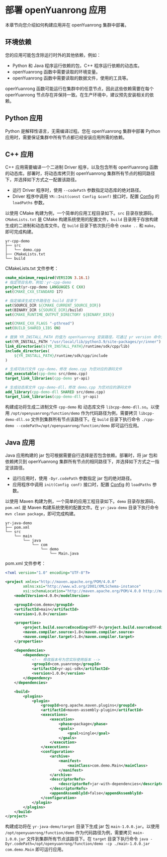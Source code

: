 # 部署 openYuanrong 应用

本章节向您介绍如何构建应用并在 openYuanrong 集群中部署。

## 环境依赖

您的应用可能包含除运行时外的其他依赖，例如：

- Python 和 Java 程序运行依赖的包，C++ 程序运行依赖的动态库。
- openYuanrong 函数中需要读取的环境变量。
- openYuanrong 函数中需要读取的数据文件，使用的工具等。

openYuanrong 函数可能运行在集群中的任意节点，因此这些依赖需要在每个 openYuanrong 节点存在并保持一致。在生产环境中，建议预先安装相关的依赖。

## Python 应用

Python 是解释性语言，无需编译过程。您在 openYuanrong 集群中部署 Python 应用时，需要保证集群中所有节点都已经安装应用所需的依赖。

## C++ 应用

C++ 应用需要编译一个二进制 Driver 程序，以及包含所有 openYuanrong 函数的动态库。部署时，将动态库拷贝到 openYuanrong 集群所有节点的相同路径下，并选择如下方式之一配置该路径。

- 运行 Driver 程序时，使用 `--codePath` 参数指定动态库的绝对路径。
- Driver 程序中调用 `YR::Init(const Config &conf)` 接口时，配置 [Config](../multi_language_function_programming_interface/api/distributed_programming/zh_cn/C++/struct-Config.rst) 的 `loadPaths` 参数。

以使用 CMake 构建为例，一个简单的应用工程目录如下。`src` 目录存放源码，`CMakeLists.txt` 是 CMake 构建系统使用的配置文件，`build` 目录用于存放构建生成的二进制和动态库文件。在 `build` 目录下依次执行命令 `cmake ..` 和 `make`，即可完成构建。

```text
yr-cpp-demo
├── src
│   └── demo.cpp
├── CMakeLists.txt
└── build
```

CMakeLists.txt 文件参考：

```cmake
cmake_minimum_required(VERSION 3.16.1)
# 指定项目名称，例如：yr-cpp-demo
project(yr-cpp-demo LANGUAGES C CXX)
set(CMAKE_CXX_STANDARD 17)

# 指定编译生成文件路径在 build 目录下
set(SOURCE_DIR ${CMAKE_CURRENT_SOURCE_DIR})
set(BINARY_DIR ${SOURCE_DIR}/build)
set(CMAKE_RUNTIME_OUTPUT_DIRECTORY ${BINARY_DIR})

set(CMAKE_CXX_FLAGS "-pthread")
set(BUILD_SHARED_LIBS ON)

# 替换 YR_INSTALL_PATH 的值为 openYuanrong 安装路径，可通过 yr version 命令查看
set(YR_INSTALL_PATH "/usr/local/lib/python3.9/site-packages/yr/inner")
link_directories(${YR_INSTALL_PATH}/runtime/sdk/cpp/lib)
include_directories(
    ${YR_INSTALL_PATH}/runtime/sdk/cpp/include
)

# 生成可执行文件 cpp-demo，修改 demo.cpp 为您对应的源码文件
add_executable(cpp-demo src/demo.cpp)
target_link_libraries(cpp-demo yr-api)

# 生成动态库文件 cpp-demo-dll，修改 demo.cpp 为您对应的源码文件
add_library(cpp-demo-dll SHARED src/demo.cpp)
target_link_libraries(cpp-demo-dll yr-api)
```

构建成功将生成二进制文件 `cpp-demo` 和 动态库文件 `libcpp-demo-dll.so`。以使用 `/opt/openyuanrong/function/demo` 作为代码路径为例，需要拷贝 `libcpp-demo-dll.so` 文件到集群所有节点该路径下。在 `build` 目录下执行命令 `./cpp-demo --codePath=/opt/openyuanrong/function/demo` 即可运行应用。

## Java 应用

Java 应用构建的 jar 包可根据需要自行选择是否包含依赖。部署时，将 jar 包和依赖拷贝到 openYuanrong 集群所有节点的相同路径下，并选择如下方式之一指定该路径。

- 运行应用时，使用 `-Dyr.codePath` 参数指定 jar 包的绝对路径。
- 应用程序中调用 `init(Config conf)` 接口时，配置 [Config](../multi_language_function_programming_interface/api/distributed_programming/zh_cn/Java/Config.md) 的 `loadPaths` 参数。

以使用 Maven 构建为例，一个简单的应用工程目录如下。`demo` 目录存放源码，`pom.xml` 是 Maven 构建系统使用的配置文件。在 `yr-java-demo` 目录下执行命令 `mvn clean package`，即可完成构建。

```text
yr-java-demo
├── pom.xml
└── src
    └── main
        └── java
            └── com
                └── demo
                    └── Main.java
```

pom.xml 文件参考：

```xml
<?xml version="1.0" encoding="UTF-8"?>

<project xmlns="http://maven.apache.org/POM/4.0.0"
        xmlns:xsi="http://www.w3.org/2001/XMLSchema-instance"
        xsi:schemaLocation="http://maven.apache.org/POM/4.0.0 http://maven.apache.org/xsd/maven-4.0.0.xsd">
    <modelVersion>4.0.0</modelVersion>

    <groupId>com.demo</groupId>
    <artifactId>main</artifactId>
    <version>1.0.0</version>

    <properties>
        <project.build.sourceEncoding>UTF-8</project.build.sourceEncoding>
        <maven.compiler.source>1.8</maven.compiler.source>
        <maven.compiler.target>1.8</maven.compiler.target>
    </properties>

    <dependencies>
        <dependency>
            <!-- 修改版本号为您实际使用版本 -->
            <groupId>com.yuanrong</groupId>
            <artifactId>yr-api-sdk</artifactId>
            <version>1.0.0</version>
        </dependency>
    </dependencies>

    <build>
        <plugins>
            <plugin>
                <groupId>org.apache.maven.plugins</groupId>
                <artifactId>maven-assembly-plugin</artifactId>
                <executions>
                    <execution>
                        <phase>package</phase>
                        <goals>
                            <goal>single</goal>
                        </goals>
                    </execution>
                </executions>
                <configuration>
                    <archive>
                        <manifest>
                            <mainClass>com.demo.Main</mainClass>
                        </manifest>
                    </archive>
                    <descriptorRefs>
                        <descriptorRef>jar-with-dependencies</descriptorRef>
                    </descriptorRefs>
                    <appendAssemblyId>false</appendAssemblyId>
                </configuration>
            </plugin>
        </plugins>
    </build>
</project>
```

构建成功将在 `yr-java-demo/target` 目录下生成 jar 包 `main-1.0.0.jar`。以使用 `/opt/openyuanrong/function/demo` 作为代码路径为例，需要拷贝 `main-1.0.0.jar` 文件到集群所有节点该路径下。在 `target` 目录下执行命令 `java -Dyr.codePath=/opt/openyuanrong/function/demo -cp ./main-1.0.0.jar com.demo.Main` 即可运行应用。
